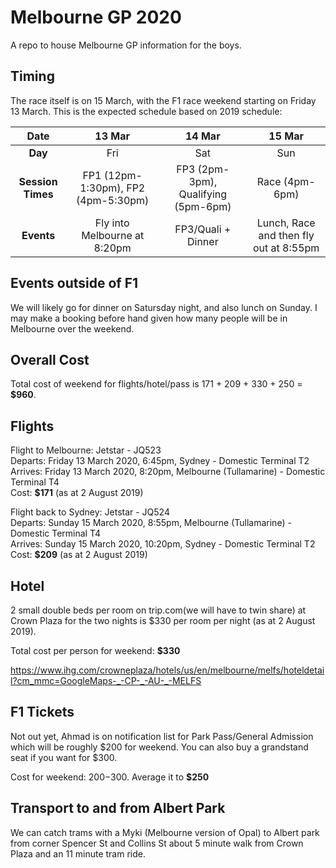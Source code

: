 # Melbourne GP 2020
A repo to house Melbourne GP information for the boys.

## Timing
The race itself is on 15 March, with the F1 race weekend starting on Friday 13 March. This is the expected schedule based on 2019 schedule:

|**Date**|13 Mar|14 Mar|15 Mar|
|:-:|:-:|:-:|:-:|
|**Day**|Fri|Sat|Sun|
|**Session Times**|FP1 (12pm-1:30pm), FP2 (4pm-5:30pm)|FP3 (2pm-3pm), Qualifying (5pm-6pm)|Race (4pm-6pm)|
|**Events**|Fly into Melbourne at 8:20pm|FP3/Quali + Dinner|Lunch, Race and then fly out at 8:55pm|

## Events outside of F1
We will likely go for dinner on Satursday night, and also lunch on Sunday. I may make a booking before hand given how many people will be in Melbourne over the weekend.

## Overall Cost
Total cost of weekend for flights/hotel/pass is 171 + 209 + 330 + 250 = **$960**.

## Flights

Flight to Melbourne: Jetstar - JQ523  
Departs: Friday 13 March 2020, 6:45pm, Sydney - Domestic Terminal T2  
Arrives: Friday 13 March 2020, 8:20pm, Melbourne (Tullamarine) - Domestic Terminal T4  
Cost: **$171** (as at 2 August 2019)  


Flight back to Sydney: Jetstar - JQ524  
Departs: Sunday 15 March 2020, 8:55pm, Melbourne (Tullamarine) - Domestic Terminal T4  
Arrives: Sunday 15 March 2020, 10:20pm, Sydney - Domestic Terminal T2  
Cost: **$209** (as at 2 August 2019)  

## Hotel
2 small double beds per room on trip.com(we will have to twin share) at Crown Plaza for the two nights is $330 per room per night (as at 2 August 2019).

Total cost per person for weekend: **$330**

https://www.ihg.com/crowneplaza/hotels/us/en/melbourne/melfs/hoteldetail?cm_mmc=GoogleMaps-_-CP-_-AU-_-MELFS

## F1 Tickets
Not out yet, Ahmad is on notification list for Park Pass/General Admission which will be roughly $200 for weekend. You can also buy a grandstand seat if you want for $300.

Cost for weekend: $200-$300. Average it to **$250**

## Transport to and from Albert Park
We can catch trams with a Myki (Melbourne version of Opal) to Albert park from corner Spencer St and Collins St about 5 minute walk from Crown Plaza and an 11 minute tram ride.
